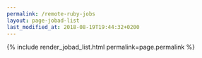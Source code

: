 ```yaml
---
permalink: /remote-ruby-jobs
layout: page-jobad-list
last_modified_at: 2018-08-19T19:44:32+0200
---
```

{% include render_jobad_list.html permalink=page.permalink %}
